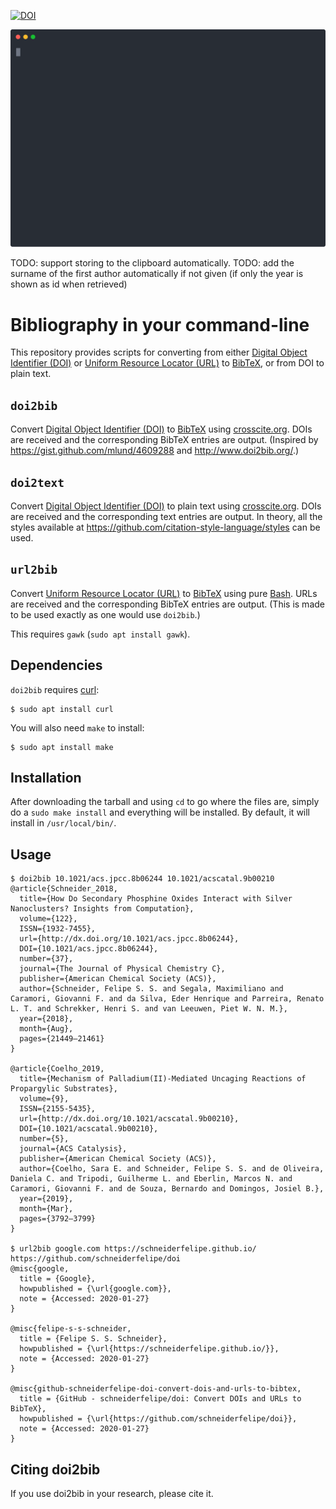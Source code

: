[![DOI](https://zenodo.org/badge/67431697.svg)](https://zenodo.org/badge/latestdoi/67431697)

<p align="center">
  <img alt="ASCII video" src="cast.svg">
</p>

TODO: support storing to the clipboard automatically.
TODO: add the surname of the first author automatically if not given (if only the year is shown as id when retrieved)

# Bibliography in your command-line

This repository provides scripts for converting from either [Digital Object Identifier (DOI)](https://www.doi.org) or [Uniform Resource Locator (URL)](https://en.wikipedia.org/wiki/URL) to [BibTeX](http://www.bibtex.org), or from DOI to plain text.

## `doi2bib`

Convert [Digital Object Identifier (DOI)](https://www.doi.org) to [BibTeX](http://www.bibtex.org) using [crosscite.org](https://citation.crosscite.org/).
DOIs are received and the corresponding BibTeX entries are output.
(Inspired by <https://gist.github.com/mlund/4609288> and <http://www.doi2bib.org/>.)

## `doi2text`

Convert [Digital Object Identifier (DOI)](https://www.doi.org) to plain text using [crosscite.org](https://citation.crosscite.org/).
DOIs are received and the corresponding text entries are output. In theory, all the styles available at <https://github.com/citation-style-language/styles> can be used.

## `url2bib`

Convert [Uniform Resource Locator (URL)](https://en.wikipedia.org/wiki/URL) to [BibTeX](http://www.bibtex.org) using pure [Bash](<https://en.wikipedia.org/wiki/Bash_(Unix_shell)>).
URLs are received and the corresponding BibTeX entries are output.
(This is made to be used exactly as one would use `doi2bib`.)

This requires `gawk` (`sudo apt install gawk`).

## Dependencies

`doi2bib` requires [curl](https://curl.haxx.se/):

    $ sudo apt install curl

You will also need `make` to install:

    $ sudo apt install make

## Installation

After downloading the tarball and using `cd` to go where the files are, simply do a `sudo make install` and everything will be installed.
By default, it will install in `/usr/local/bin/`.

## Usage

    $ doi2bib 10.1021/acs.jpcc.8b06244 10.1021/acscatal.9b00210
    @article{Schneider_2018,
      title={How Do Secondary Phosphine Oxides Interact with Silver Nanoclusters? Insights from Computation},
      volume={122},
      ISSN={1932-7455},
      url={http://dx.doi.org/10.1021/acs.jpcc.8b06244},
      DOI={10.1021/acs.jpcc.8b06244},
      number={37},
      journal={The Journal of Physical Chemistry C},
      publisher={American Chemical Society (ACS)},
      author={Schneider, Felipe S. S. and Segala, Maximiliano and Caramori, Giovanni F. and da Silva, Eder Henrique and Parreira, Renato L. T. and Schrekker, Henri S. and van Leeuwen, Piet W. N. M.},
      year={2018},
      month={Aug},
      pages={21449–21461}
    }

    @article{Coelho_2019,
      title={Mechanism of Palladium(II)-Mediated Uncaging Reactions of Propargylic Substrates},
      volume={9},
      ISSN={2155-5435},
      url={http://dx.doi.org/10.1021/acscatal.9b00210},
      DOI={10.1021/acscatal.9b00210},
      number={5},
      journal={ACS Catalysis},
      publisher={American Chemical Society (ACS)},
      author={Coelho, Sara E. and Schneider, Felipe S. S. and de Oliveira, Daniela C. and Tripodi, Guilherme L. and Eberlin, Marcos N. and Caramori, Giovanni F. and de Souza, Bernardo and Domingos, Josiel B.},
      year={2019},
      month={Mar},
      pages={3792–3799}
    }

    $ url2bib google.com https://schneiderfelipe.github.io/ https://github.com/schneiderfelipe/doi
    @misc{google,
      title = {Google},
      howpublished = {\url{google.com}},
      note = {Accessed: 2020-01-27}
    }

    @misc{felipe-s-s-schneider,
      title = {Felipe S. S. Schneider},
      howpublished = {\url{https://schneiderfelipe.github.io/}},
      note = {Accessed: 2020-01-27}
    }

    @misc{github-schneiderfelipe-doi-convert-dois-and-urls-to-bibtex,
      title = {GitHub - schneiderfelipe/doi: Convert DOIs and URLs to BibTeX},
      howpublished = {\url{https://github.com/schneiderfelipe/doi}},
      note = {Accessed: 2020-01-27}
    }

## Citing doi2bib

If you use doi2bib in your research, please cite it.
